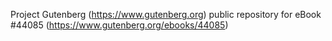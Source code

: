 Project Gutenberg (https://www.gutenberg.org) public repository for eBook #44085 (https://www.gutenberg.org/ebooks/44085)
